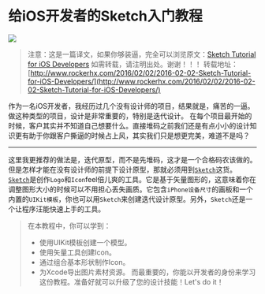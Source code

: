 # 给iOS开发者的Sketch入门教程

![](https://koenig-media.raywenderlich.com/uploads/2015/10/delete.png)

>注意：这是一篇译文，如果你够装逼，完全可以浏览原文：[Sketch Tutorial for iOS Developers](http://www.raywenderlich.com/117609/sketch-indie-developers)
>如需转载，请注明出处。谢谢！！！
>转载地址：[http://www.rockerhx.com/2016/02/02/2016-02-02-Sketch-Tutorial-for-iOS-Developers/](http://www.rockerhx.com/2016/02/02/2016-02-02-Sketch-Tutorial-for-iOS-Developers/)

作为一名iOS开发者，我经历过几个没有设计师的项目，结果就是，痛苦的一逼。
做这种类型的项目，设计是非常重要的，特别是迭代设计。
在每个项目最开始的时候，客户其实并不知道自己想要什么。直接堆码之前我们还是有点小小的设计知识更有助于你跟客户撕逼的时候占上风，其实我们只是想更完美，难道不是吗？

---
这里我更推荐的做法是，迭代原型，而不是先堆码，这才是一个合格码农该做的。
但是怎样才能在没有设计师的前提下设计原型，那就必须用到[`Sketch`](http://www.sketchapp.com/)这货。
[`Sketch`](http://www.sketchapp.com/)是创作`Logo`和`Icon`feel倍儿爽的工具。它是基于矢量图形的，这意味着你在调整图形大小的时候可以不用担心丢失画质。它包含`iPhone设备尺寸`的画板和一个内置的`UIKit模板`，你也可以用`Sketch`来创建迭代设计原型。另外，`Sketch`还是一个让程序汪能快速上手的工具。

>在本教程中，你可以学到：
>+ 使用UIKit模板创建一个模型。
>+ 使用矢量工具创建Icon。
>+ 通过组合基本形状制作Icon。
>+ 为Xcode导出图片素材资源。
>而最重要的，你能以开发者的身份来学习这份教程。准备好就可以升级了您的设计技能！Let's do it！
